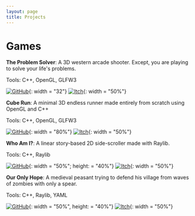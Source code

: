 ```yaml
---
layout: page
title: Projects
---
```


# Games

__The Problem Solver__: A 3D western arcade shooter. Except, you are playing to solve your life's problems. 

Tools: C++, OpenGL, GLFW3

[![GitHub](https://mohamedag2002.github.io/assets/img/icons/github_icon.png)](http://github.com/MohamedAG2002/TheProblemSolver){: width = "32"}
[![Itch](https://mohamedag2002.github.io/assets/img/icons/itch_icon.png)](https://frodoalaska.itch.io/the-problem-solver){: width = "50%"}

__Cube Run__: A minimal 3D endless runner made entirely from scratch using OpenGL and C++

Tools: C++, OpenGL, GLFW3

[![GitHub](https://mohamedag2002.github.io/assets/img/icons/github_icon.png)](http://github.com/MohamedAG2002/CubeRun){: width = "80%"}
[![Itch](https://mohamedag2002.github.io/assets/img/icons/itch_icon.png)](https://frodoalaska.itch.io/cube-run){: width = "50%"}

__Who Am I?__: A linear story-based 2D side-scroller made with Raylib.

Tools: C++, Raylib

[![GitHub](https://mohamedag2002.github.io/assets/img/icons/github_icon.png)](http://github.com/MohamedAG2002/WhoAmI){: width = "50%"; height: = "40%"}
[![Itch](https://mohamedag2002.github.io/assets/img/icons/itch_icon.png)](https://frodoalaska.itch.io/who-am-i){: width = "50%"}

__Our Only Hope__: A medieval peasant trying to defend his village from waves of zombies with only a spear.

Tools: C++, Raylib, YAML

[![GitHub](https://mohamedag2002.github.io/assets/img/icons/github_icon.png)](http://github.com/MohamedAG2002/OurOnlyHope){: width = "50%", height: = "40%"}
[![Itch](https://mohamedag2002.github.io/assets/img/icons/itch_icon.png)](https://frodoalaska.itch.io/our-only-hope){: width = "50%"}
